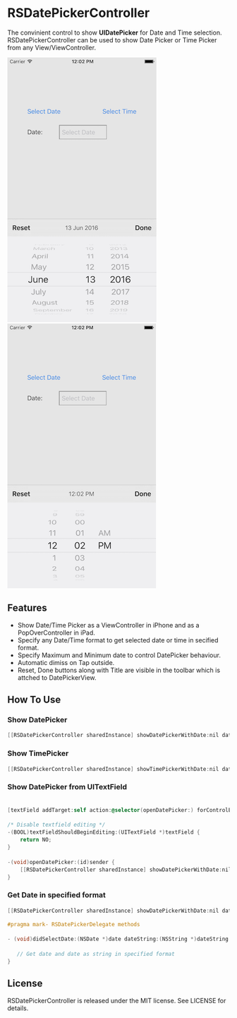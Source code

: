 # RSDatePickerController

The convinient control to show **UIDatePicker** for Date and Time selection.
RSDatePickerController can be used to show Date Picker or Time Picker from any View/ViewController.


![Alt text](/Images/datepicker.png?raw=true "Date Picker")       ![Alt text](/Images/timepicker.png?raw=true "Time Picker")


## Features

- Show Date/Time Picker as a ViewController in iPhone and as a PopOverController in iPad.
- Specify any Date/Time format to get selected date or time in secified format.
- Specify Maximum and Minimum date to control DatePicker behaviour.
- Automatic dimiss on Tap outside.
- Reset, Done buttons along with Title are visible in the toolbar which is attched to DatePickerView.

## How To Use

### Show DatePicker

```objective-c
[[RSDatePickerController sharedInstance] showDatePickerWithDate:nil dateFormat:nil fromView:sender inViewController:self];
```

### Show TimePicker

```objective-c
[[RSDatePickerController sharedInstance] showTimePickerWithDate:nil dateFormat:nil fromView:sender inViewController:self];
```

### Show DatePicker from UITextField

```objective-c

[textField addTarget:self action:@selector(openDatePicker:) forControlEvents:UIControlEventTouchDown];

/* Disable textfield editing */
-(BOOL)textFieldShouldBeginEditing:(UITextField *)textField {
    return NO;
}

-(void)openDatePicker:(id)sender {    
    [[RSDatePickerController sharedInstance] showDatePickerWithDate:nil dateFormat:nil fromView:sender inViewController:self];
}
```

### Get Date in specified format

```objective-c
[[RSDatePickerController sharedInstance] showDatePickerWithDate:nil dateFormat:@"MMM dd yyyy" minimumDate:[NSDate date] maximumDate:nil fromView:sender inViewController:self];
```

```objective-c
#pragma mark- RSDatePickerDelegate methods

- (void)didSelectDate:(NSDate *)date dateString:(NSString *)dateString forView:(id)view {
   
   // Get date and date as string in specified format
}
```

## License

RSDatePickerController is released under the MIT license. See LICENSE for details.

